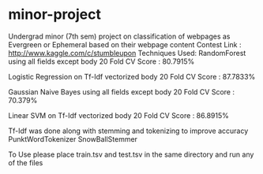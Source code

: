 minor-project
=============

Undergrad minor (7th sem) project on classification of webpages as Evergreen or Ephemeral based on their webpage content
Contest Link : http://www.kaggle.com/c/stumbleupon
Techniques Used:
  RandomForest using all fields except body
  20 Fold CV Score : 80.7915%

  Logistic Regression on Tf-Idf vectorized body 
  20 Fold CV Score : 87.7833%

  Gaussian Naive Bayes using all fields except body
  20 Fold CV Score : 70.379%

  Linear SVM on Tf-Idf vectorized body 
  20 Fold CV Score : 86.8915%

  Tf-Idf was done along with stemming and tokenizing to improve accuracy
  PunktWordTokenizer
  SnowBallStemmer

To Use please place train.tsv and test.tsv in the same directory and run any of the files
